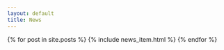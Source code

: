 ```yaml
---
layout: default
title: News
---
```


{% for post in site.posts %}
  {% include news_item.html %}
{% endfor %}
